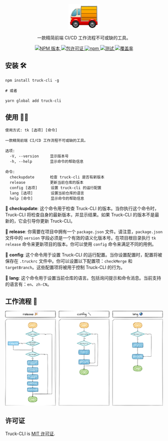 <p align="center">
  <img style="width: 100px;" src="./src/assets/logo.png" alt="logo.png" />
</p>
<p align="center">一款精简前端 CI/CD 工作流程不可或缺的工具。</p>
<p align="center">
  <a href="https://www.npmjs.com/package/truck-cli" target="_blank">
    <img src="https://img.shields.io/npm/v/truck-cli.svg" alt="NPM 版本" />
  </a>
  <a href="https://www.npmjs.com/package/truck-cli" target="_blank">
    <img src="https://img.shields.io/npm/l/truck-cli.svg" alt="包许可证" />
  </a>
  <a href="https://www.npmjs.com/package/truck-cli" target="_blank">
    <img src="https://img.shields.io/npm/dm/truck-cli" alt="npm" />
  </a>
  <a href="https://github.com/yingjieweb/truck-cli/actions/workflows/test.yml" target="_blank">
    <img src="https://github.com/yingjieweb/truck-cli/actions/workflows/test.yml/badge.svg?branch=main" alt="测试" />
  </a>
  <a href="https://codecov.io/gh/yingjieweb/truck-cli" target="_blank"> 
    <img src="https://codecov.io/gh/yingjieweb/truck-cli/graph/badge.svg?token=FYF4XVHIMF" alt="覆盖率" /> 
  </a>
</p>

<!-- ## 为什么使用 Truck-CLI？ 🤔 -->

## 安装 🛠

```
npm install truck-cli -g

# 或者

yarn global add truck-cli
```

## 使用 👨‍💻

```
使用方式: tk [选项] [命令]

一款精简前端 CI/CD 工作流程不可或缺的工具。

选项:
  -V, --version     显示版本号
  -h, --help        显示命令的帮助信息

命令:
  checkupdate       检查 truck-cli 是否有新版本
  release           更新当前仓库的版本
  config [选项]      设置 truck-cli 的运行配置
  lang [选项]        设置当前仓库的语言
  help [命令]        显示命令的帮助信息
```

🚩 **checkupdate**: 这个命令用于检查 Truck-CLI 的版本。当你执行这个命令时，Truck-CLI 将检查自身的最新版本，并显示结果。如果 Truck-CLI 的版本不是最新的，它会引导你更新 Truck-CLI。

🚩 **release**: 你需要在项目中拥有一个 `package.json` 文件。请注意，`package.json` 文件中的 `version` 字段必须是一个有效的语义化版本号。在项目根目录执行 `tk release` 命令来更新项目的版本。你可以使用 `config` 命令来满足不同的用例。

🚩 **config**: 这个命令用于设置 Truck-CLI 的运行配置。当你设置配置时，配置将被保存在 `.truckrc` 文件中。你可以设置以下配置项：`checkMerge` 和 `targetBranch`。这些配置项将被用于控制 Truck-CLI 的行为。

🚩 **lang**: 这个命令用于设置当前仓库的语言。包括询问提示和命令消息。当前支持的语言有：`en`、`zh-CN`。

## 工作流程 🧫

![工作流程](./src/assets/workflow.zh-CN.png)

## 许可证

Truck-CLI is [MIT 许可证](LICENSE).

